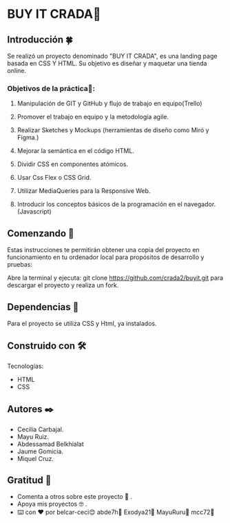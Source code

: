 # BUY IT CRADA📌
## Introducción 🍀

Se realizó un proyecto denominado "BUY IT CRADA", es una landing page basada en CSS Y HTML. Su objetivo es diseñar y maquetar una tienda online.

### Objetivos de la práctica🔩:

  1. Manipulación de GIT y GitHub y flujo de trabajo en equipo(Trello)
  
  2. Promover el trabajo en equipo y la metodología agile.
  3. Realizar Sketches y Mockups (herramientas de diseño como Miró y Figma.)
  4. Mejorar la semántica en el código HTML.
  5. Dividir CSS en componentes atómicos.
  6. Usar Css Flex o CSS Grid.
  7. Utilizar MediaQueries para la Responsive Web.
  8. Introducir los conceptos básicos de la programación en el navegador. (Javascript)

## Comenzando 🚀
Estas instrucciones te permitirán obtener una copia del proyecto en funcionamiento en tu ordenador local para propósitos de desarrollo y pruebas:

Abre la terminal y ejecuta: git clone https://github.com/crada2/buyit.git para descargar el proyecto y realiza un fork.
## Dependencias 🔧
Para el proyecto se utiliza CSS y Html, ya instalados.

## Construido con 🛠️
Tecnologías:

* HTML
* CSS


## Autores ✒️
* Cecilia Carbajal.
* Mayu Ruiz.
* Abdessamad Belkhialat
* Jaume Gomicia.
* Miquel Cruz.
## Gratitud 🎁
* Comenta a otros sobre este proyecto 📢 .
* Apoya mis proyectos 🤓 .
* ⌨️ con ❤️ por belcar-ceci😊 abde7h🙂 Exodya21🙂 MayuRuru🙂 mcc72🙂 